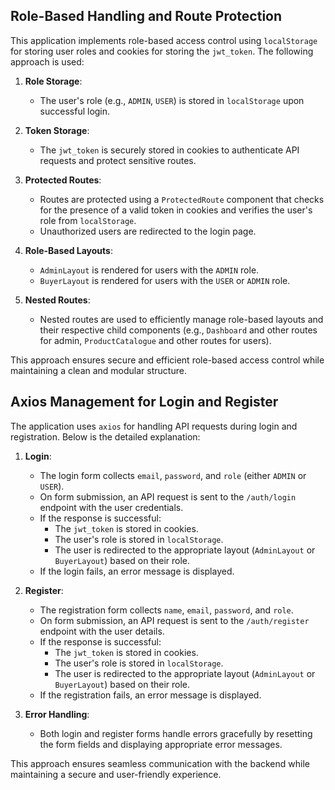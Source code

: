 ## Role-Based Handling and Route Protection

This application implements role-based access control using `localStorage` for storing user roles and cookies for storing the `jwt_token`. The following approach is used:

1. **Role Storage**:  
   - The user's role (e.g., `ADMIN`, `USER`) is stored in `localStorage` upon successful login.

2. **Token Storage**:  
   - The `jwt_token` is securely stored in cookies to authenticate API requests and protect sensitive routes.

3. **Protected Routes**:  
   - Routes are protected using a `ProtectedRoute` component that checks for the presence of a valid token in cookies and verifies the user's role from `localStorage`.
   - Unauthorized users are redirected to the login page.

4. **Role-Based Layouts**:  
   - `AdminLayout` is rendered for users with the `ADMIN` role.
   - `BuyerLayout` is rendered for users with the `USER` or `ADMIN` role.

5. **Nested Routes**:  
   - Nested routes are used to efficiently manage role-based layouts and their respective child components (e.g., `Dashboard` and other routes for admin, `ProductCatalogue` and other routes for users).

This approach ensures secure and efficient role-based access control while maintaining a clean and modular structure.

## Axios Management for Login and Register

The application uses `axios` for handling API requests during login and registration. Below is the detailed explanation:

1. **Login**:
   - The login form collects `email`, `password`, and `role` (either `ADMIN` or `USER`).
   - On form submission, an API request is sent to the `/auth/login` endpoint with the user credentials.
   - If the response is successful:
     - The `jwt_token` is stored in cookies.
     - The user's role is stored in `localStorage`.
     - The user is redirected to the appropriate layout (`AdminLayout` or `BuyerLayout`) based on their role.
   - If the login fails, an error message is displayed.

2. **Register**:
   - The registration form collects `name`, `email`, `password`, and `role`.
   - On form submission, an API request is sent to the `/auth/register` endpoint with the user details.
   - If the response is successful:
     - The `jwt_token` is stored in cookies.
     - The user's role is stored in `localStorage`.
     - The user is redirected to the appropriate layout (`AdminLayout` or `BuyerLayout`) based on their role.
   - If the registration fails, an error message is displayed.

3. **Error Handling**:
   - Both login and register forms handle errors gracefully by resetting the form fields and displaying appropriate error messages.

This approach ensures seamless communication with the backend while maintaining a secure and user-friendly experience.
